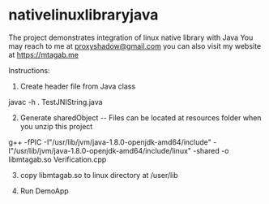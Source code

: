# nativelinuxlibraryjava

 The project demonstrates integration of linux native library with Java
    You may reach to me at proxyshadow@gmail.com you can also visit my website at https://mtagab.me
    

Instructions:

1. Create header file from Java class

javac -h . TestJNIString.java

2. Generate sharedObject -- Files can be located at resources folder when you  unzip this project

g++ -fPIC -I"/usr/lib/jvm/java-1.8.0-openjdk-amd64/include" -I"/usr/lib/jvm/java-1.8.0-openjdk-amd64/include/linux" -shared -o libmtagab.so Verification.cpp

3. copy libmtagab.so to linux directory at /user/lib

4. Run DemoApp
